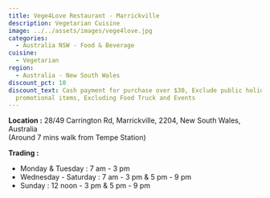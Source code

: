 ```yaml
---
title: Vege4Love Restaurant - Marrickville
description: Vegetarian Cuisine
image: ../../assets/images/vege4love.jpg
categories:
  - Australia NSW - Food & Beverage
cuisine:
  - Vegetarian
region:
  - Australia - New South Wales
discount_pct: 10
discount_text: Cash payment for purchase over $30, Exclude public holidays and
  promotional items, Excluding Food Truck and Events
---
```

**Location :** 28/49 Carrington Rd, Marrickville, 2204, New South Wales, Australia\
(Around 7 mins walk from Tempe Station)

**Trading :** 

* Monday & Tuesday : 7 am - 3 pm
* Wednesday - Saturday : 7 am - 3 pm & 5 pm - 9 pm
* Sunday : 12 noon - 3 pm & 5 pm - 9 pm
